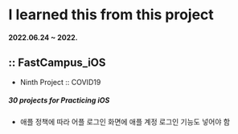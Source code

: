 # I learned this from this project
#### 2022.06.24 ~ 2022.

## :: FastCampus_iOS

- Ninth Project :: COVID19

##### 30 projects for Practicing iOS

* 애플 정책에 따라 어플 로그인 화면에 애플 계정 로그인 기능도 넣어야 함

